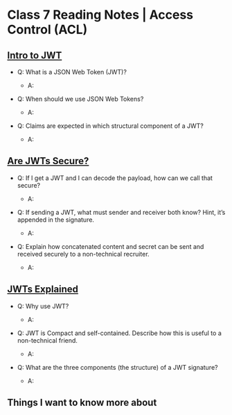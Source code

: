 # Class 7 Reading Notes | Access Control (ACL)

## [Intro to JWT](https://jwt.io/introduction/)

- Q: What is a JSON Web Token (JWT)?

  - A: 

- Q: When should we use JSON Web Tokens?

  - A: 

- Q: Claims are expected in which structural component of a JWT?

  - A:

## [Are JWTs Secure?](https://stackoverflow.com/questions/27301557/if-you-can-decode-jwt-how-are-they-secure)

- Q: If I get a JWT and I can decode the payload, how can we call that secure?

  - A: 

- Q: If sending a JWT, what must sender and receiver both know? Hint, it’s appended in the signature.

  - A:

- Q: Explain how concatenated content and secret can be sent and received securely to a non-technical recruiter.

  - A:

## [JWTs Explained](https://www.youtube.com/watch?v=926mknSW9Lo)

- Q: Why use JWT?

  - A:

- Q: JWT is Compact and self-contained. Describe how this is useful to a non-technical friend.

  - A:

- Q: What are the three components (the structure) of a JWT signature?


  - A:
    
## Things I want to know more about
